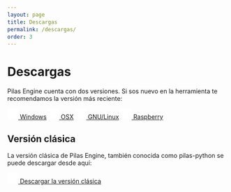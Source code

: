 ```yaml
---
layout: page
title: Descargas
permalink: /descargas/
order: 3
---
```


# Descargas

Pilas Engine cuenta con dos versiones. Si sos nuevo en la herramienta te recomendamos la versión más reciente:

<div class="tc">
  <a class="btn btn-blue white source-sans-pro" href="descargas"><img src="/assets/iconos/windows.png" class="fl mr2"/> Windows</a>
  <a class="btn btn-blue white source-sans-pro" href="descargas"><img src="/assets/iconos/osx.png" class="fl mr2"/> OSX</a>
  <a class="btn btn-blue white source-sans-pro" href="descargas"><img src="/assets/iconos/linux.png" class="fl mr2"/> GNU/Linux</a>
  <a class="btn btn-blue white source-sans-pro" href="descargas"><img src="/assets/iconos/raspberry.png" class="fl mr2"/> Raspberry</a>
</div>

## Versión clásica

La versión clásica de Pilas Engine, también conocida como pilas-python se puede descargar desde aquí:

<div class="tc">
  <a class="btn btn-blue white source-sans-pro" href="descargas"><img src="/assets/iconos/windows.png" class="fl mr2"/> Descargar la versión clásica</a>
</div>
